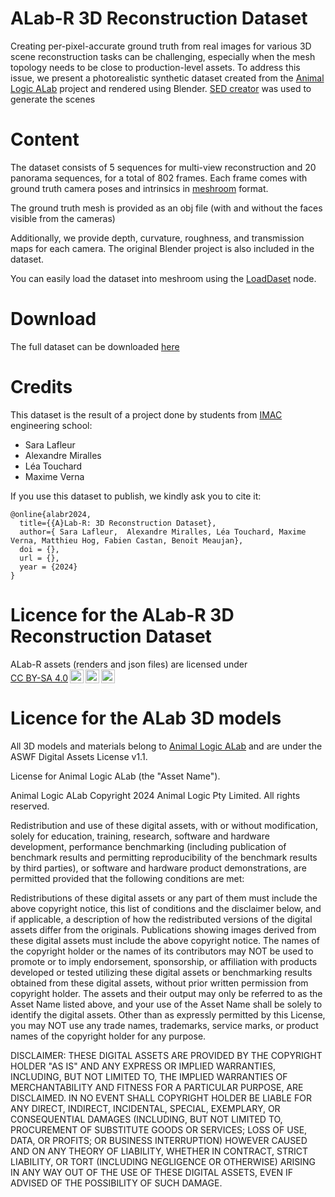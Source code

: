 # ALab-R 3D Reconstruction Dataset

Creating per-pixel-accurate ground truth from real images for various 3D scene reconstruction tasks can be challenging, especially when the mesh topology needs to be close to production-level assets. 
To address this issue, we present a photorealistic synthetic dataset created from the [Animal Logic ALab](https://dpel.aswf.io/alab/) project and rendered using Blender.
[SED creator](https://github.com/Alex-665/SEDcreator_new) was used to generate the scenes

# Content

The dataset consists of 5 sequences for multi-view reconstruction and 20 panorama sequences, for a total of 802 frames. 
Each frame comes with ground truth camera poses and intrinsics in [meshroom](https://alicevision.org/) format.

The ground truth mesh is provided as an obj file (with and without the faces visible from the cameras)

Additionally, we provide depth, curvature, roughness, and transmission maps for each camera. 
The original Blender project is also included in the dataset.

You can easily load the dataset into meshroom using the [LoadDaset](TODO) node.

# Download

The full dataset can be downloaded [here](TODO)

# Credits

This dataset is the result of a project done by students from [IMAC](https://www.ingenieur-imac.fr/) engineering school:
  - Sara Lafleur
  - Alexandre Miralles
  - Léa Touchard
  - Maxime Verna

If you use this dataset to publish, we kindly ask you to cite it:

  ```
  @online{alabr2024,
    title={{A}Lab-R: 3D Reconstruction Dataset},
    author={ Sara Lafleur,  Alexandre Miralles, Léa Touchard, Maxime Verna, Matthieu Hog, Fabien Castan, Benoit Meaujan},
    doi = {},
    url = {},
    year = {2024}
  }
  ```

# Licence for the ALab-R 3D Reconstruction Dataset
 <p xmlns:cc="http://creativecommons.org/ns#" >ALab-R assets (renders and json files) are licensed under <a href="http://creativecommons.org/licenses/by-sa/4.0/?ref=chooser-v1" target="_blank" rel="license noopener noreferrer" style="display:inline-block;">CC BY-SA 4.0<img style="height:22px!important;margin-left:3px;vertical-align:text-bottom;" src="https://mirrors.creativecommons.org/presskit/icons/cc.svg?ref=chooser-v1"><img style="height:22px!important;margin-left:3px;vertical-align:text-bottom;" src="https://mirrors.creativecommons.org/presskit/icons/by.svg?ref=chooser-v1"><img style="height:22px!important;margin-left:3px;vertical-align:text-bottom;" src="https://mirrors.creativecommons.org/presskit/icons/sa.svg?ref=chooser-v1"></a></p> 

# Licence for the ALab 3D models
All 3D models and materials belong to [Animal Logic ALab](https://dpel.aswf.io/alab/) and are under the ASWF Digital Assets License v1.1.

License for Animal Logic ALab (the "Asset Name").

Animal Logic ALab Copyright 2024 Animal Logic Pty Limited. All rights reserved.

Redistribution and use of these digital assets, with or without modification, solely for education, training, research, software and hardware development, performance benchmarking (including publication of benchmark results and permitting reproducibility of the benchmark results by third parties), or software and hardware product demonstrations, are permitted provided that the following conditions are met:

Redistributions of these digital assets or any part of them must include the above copyright notice, this list of conditions and the disclaimer below, and if applicable, a description of how the redistributed versions of the digital assets differ from the originals.
Publications showing images derived from these digital assets must include the above copyright notice.
The names of the copyright holder or the names of its contributors may NOT be used to promote or to imply endorsement, sponsorship, or affiliation with products developed or tested utilizing these digital assets or benchmarking results obtained from these digital assets, without prior written permission from copyright holder.
The assets and their output may only be referred to as the Asset Name listed above, and your use of the Asset Name shall be solely to identify the digital assets. Other than as expressly permitted by this License, you may NOT use any trade names, trademarks, service marks, or product names of the copyright holder for any purpose.

DISCLAIMER: THESE DIGITAL ASSETS ARE PROVIDED BY THE COPYRIGHT HOLDER "AS IS" AND ANY EXPRESS OR IMPLIED WARRANTIES, INCLUDING, BUT NOT LIMITED TO, THE IMPLIED WARRANTIES OF MERCHANTABILITY AND FITNESS FOR A PARTICULAR PURPOSE, ARE DISCLAIMED. IN NO EVENT SHALL COPYRIGHT HOLDER BE LIABLE FOR ANY DIRECT, INDIRECT, INCIDENTAL, SPECIAL, EXEMPLARY, OR CONSEQUENTIAL DAMAGES (INCLUDING, BUT NOT LIMITED TO, PROCUREMENT OF SUBSTITUTE GOODS OR SERVICES; LOSS OF USE, DATA, OR PROFITS; OR BUSINESS INTERRUPTION) HOWEVER CAUSED AND ON ANY THEORY OF LIABILITY, WHETHER IN CONTRACT, STRICT LIABILITY, OR TORT (INCLUDING NEGLIGENCE OR OTHERWISE) ARISING IN ANY WAY OUT OF THE USE OF THESE DIGITAL ASSETS, EVEN IF ADVISED OF THE POSSIBILITY OF SUCH DAMAGE.

